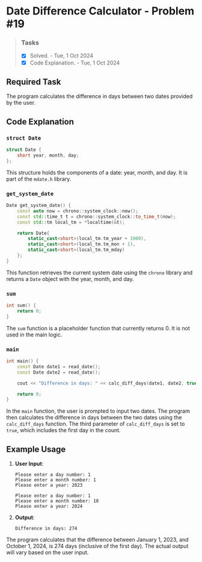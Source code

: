 # Date Difference Calculator - Problem #19

> ### Tasks
> - [x] Solved. - Tue, 1 Oct 2024
> - [x] Code Explanation. - Tue, 1 Oct 2024

## Required Task

The program calculates the difference in days between two dates provided by the user.

## Code Explanation

### `struct Date`

```cpp
struct Date {
    short year, month, day;
};
```

This structure holds the components of a date: year, month, and day. It is part of the `mdate.h` library.

### `get_system_date`

```cpp
Date get_system_date() {
    const auto now = chrono::system_clock::now();
    const std::time_t t = chrono::system_clock::to_time_t(now);
    const std::tm local_tm = *localtime(&t);

    return Date{
        static_cast<short>(local_tm.tm_year + 1900),
        static_cast<short>(local_tm.tm_mon + 1),
        static_cast<short>(local_tm.tm_mday)
    };
}
```

This function retrieves the current system date using the `chrono` library and returns a `Date` object with the year, month, and day.

### `sum`

```cpp
int sum() {
    return 0;
}
```

The `sum` function is a placeholder function that currently returns 0. It is not used in the main logic.

### `main`

```cpp
int main() {
    const Date date1 = read_date();
    const Date date2 = read_date();

    cout << "Difference in days: " << calc_diff_days(date1, date2, true) << endl;

    return 0;
}
```

In the `main` function, the user is prompted to input two dates. The program then calculates the difference in days between the two dates using the `calc_diff_days` function. The third parameter of `calc_diff_days` is set to `true`, which includes the first day in the count.

## Example Usage

1. **User Input**:
   ```
   Please enter a day number: 1
   Please enter a month number: 1
   Please enter a year: 2023
   
   Please enter a day number: 1
   Please enter a month number: 10
   Please enter a year: 2024
   ```

2. **Output**:
   ```
   Difference in days: 274
   ```

The program calculates that the difference between January 1, 2023, and October 1, 2024, is 274 days (inclusive of the first day). The actual output will vary based on the user input.